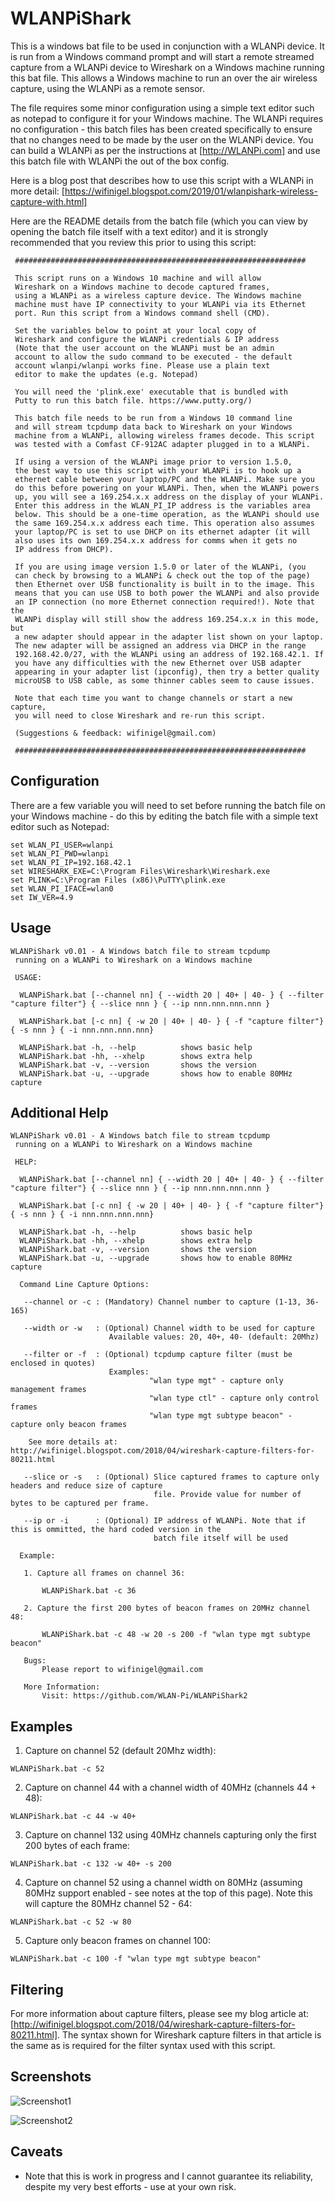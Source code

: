 # WLANPiShark

This is a windows bat file to be used in conjunction with a WLANPi device. It is run from a Windows command prompt and will start a remote streamed capture from a WLANPi device to Wireshark on a Windows machine running this bat file. This allows a Windows machine to run an over the air wireless capture, using the WLANPi as a remote sensor.

The file requires some minor configuration using a simple text editor such as notepad to configure it for your Windows machine. The WLANPi requires no configuration - this batch files has been created specifically to ensure that no changes need to be made by the user on the WLANPi device. You can build a WLANPi as per the instructions at [http://WLANPi.com] and use this batch file with WLANPi the out of the box config.

Here is a blog post that describes how to use this script with a WLANPi in more detail: [https://wifinigel.blogspot.com/2019/01/wlanpishark-wireless-capture-with.html]

Here are the README details from the batch file (which you can view by opening the batch file itself with a text editor) and it is strongly recommended that you review this prior to using this script:

```
 #################################################################
 
 This script runs on a Windows 10 machine and will allow
 Wireshark on a Windows machine to decode captured frames,
 using a WLANPi as a wireless capture device. The Windows machine
 machine must have IP connectivity to your WLANPi via its Ethernet
 port. Run this script from a Windows command shell (CMD).
 
 Set the variables below to point at your local copy of 
 Wireshark and configure the WLANPi credentials & IP address
 (Note that the user account on the WLANPi must be an admin 
 account to allow the sudo command to be executed - the default
 account wlanpi/wlanpi works fine. Please use a plain text
 editor to make the updates (e.g. Notepad)
 
 You will need the 'plink.exe' executable that is bundled with
 Putty to run this batch file. https://www.putty.org/)
 
 This batch file needs to be run from a Windows 10 command line
 and will stream tcpdump data back to Wireshark on your Windows
 machine from a WLANPi, allowing wireless frames decode. This script
 was tested with a Comfast CF-912AC adapter plugged in to a WLANPi.
 
 If using a version of the WLANPi image prior to version 1.5.0, 
 the best way to use this script with your WLANPi is to hook up a
 ethernet cable between your laptop/PC and the WLANPi. Make sure you
 do this before powering on your WLANPi. Then, when the WLANPi powers
 up, you will see a 169.254.x.x address on the display of your WLANPi.
 Enter this address in the WLAN_PI_IP address is the variables area
 below. This should be a one-time operation, as the WLANPi should use
 the same 169.254.x.x address each time. This operation also assumes 
 your laptop/PC is set to use DHCP on its ethernet adapter (it will
 also uses its own 169.254.x.x address for comms when it gets no
 IP address from DHCP).
 
 If you are using image version 1.5.0 or later of the WLANPi, (you
 can check by browsing to a WLANPi & check out the top of the page)
 then Ethernet over USB functionality is built in to the image. This
 means that you can use USB to both power the WLANPi and also provide
 an IP connection (no more Ethernet connection required!). Note that the 
 WLANPi display will still show the address 169.254.x.x in this mode, but
 a new adapter should appear in the adapter list shown on your laptop.
 The new adapter will be assigned an address via DHCP in the range 
 192.168.42.0/27, with the WLANPi using an address of 192.168.42.1. If
 you have any difficulties with the new Ethernet over USB adapter 
 appearing in your adapter list (ipconfig), then try a better quality
 microUSB to USB cable, as some thinner cables seem to cause issues.
 
 Note that each time you want to change channels or start a new capture,
 you will need to close Wireshark and re-run this script. 
 
 (Suggestions & feedback: wifinigel@gmail.com)
 
 #################################################################
```

## Configuration

There are a few variable you will need to set before running the batch file on your Windows machine - do this by editing the batch file with a simple text editor such as Notepad:

```
set WLAN_PI_USER=wlanpi
set WLAN_PI_PWD=wlanpi
set WLAN_PI_IP=192.168.42.1
set WIRESHARK_EXE=C:\Program Files\Wireshark\Wireshark.exe
set PLINK=C:\Program Files (x86)\PuTTY\plink.exe
set WLAN_PI_IFACE=wlan0
set IW_VER=4.9
```
## Usage

```
WLANPiShark v0.01 - A Windows batch file to stream tcpdump
 running on a WLANPi to Wireshark on a Windows machine

 USAGE:

  WLANPiShark.bat [--channel nn] { --width 20 | 40+ | 40- } { --filter "capture filter"} { --slice nnn } { --ip nnn.nnn.nnn.nnn }

  WLANPiShark.bat [-c nn] { -w 20 | 40+ | 40- } { -f "capture filter"} { -s nnn } { -i nnn.nnn.nnn.nnn}

  WLANPiShark.bat -h, --help          shows basic help
  WLANPiShark.bat -hh, --xhelp        shows extra help
  WLANPiShark.bat -v, --version       shows the version
  WLANPiShark.bat -u, --upgrade       shows how to enable 80MHz capture
```
## Additional Help

```
WLANPiShark v0.01 - A Windows batch file to stream tcpdump
 running on a WLANPi to Wireshark on a Windows machine

 HELP:

  WLANPiShark.bat [--channel nn] { --width 20 | 40+ | 40- } { --filter "capture filter"} { --slice nnn } { --ip nnn.nnn.nnn.nnn }

  WLANPiShark.bat [-c nn] { -w 20 | 40+ | 40- } { -f "capture filter"} { -s nnn } { -i nnn.nnn.nnn.nnn}

  WLANPiShark.bat -h, --help          shows basic help
  WLANPiShark.bat -hh, --xhelp        shows extra help
  WLANPiShark.bat -v, --version       shows the version
  WLANPiShark.bat -u, --upgrade       shows how to enable 80MHz capture

  Command Line Capture Options:

   --channel or -c : (Mandatory) Channel number to capture (1-13, 36-165)

   --width or -w   : (Optional) Channel width to be used for capture
                      Available values: 20, 40+, 40- (default: 20Mhz)

   --filter or -f  : (Optional) tcpdump capture filter (must be enclosed in quotes)
                      Examples:
                               "wlan type mgt" - capture only management frames
                               "wlan type ctl" - capture only control frames
                               "wlan type mgt subtype beacon" - capture only beacon frames

    See more details at: http://wifinigel.blogspot.com/2018/04/wireshark-capture-filters-for-80211.html

   --slice or -s   : (Optional) Slice captured frames to capture only headers and reduce size of capture
                                file. Provide value for number of bytes to be captured per frame.

   --ip or -i      : (Optional) IP address of WLANPi. Note that if this is ommitted, the hard coded version in the
                                batch file itself will be used

  Example:

   1. Capture all frames on channel 36:

       WLANPiShark.bat -c 36

   2. Capture the first 200 bytes of beacon frames on 20MHz channel 48:

       WLANPiShark.bat -c 48 -w 20 -s 200 -f "wlan type mgt subtype beacon"

   Bugs:
       Please report to wifinigel@gmail.com

   More Information:
       Visit: https://github.com/WLAN-Pi/WLANPiShark2
```
## Examples

1. Capture on channel 52 (default 20Mhz width):

```
WLANPiShark.bat -c 52
```

2. Capture on channel 44 with a channel width of 40MHz (channels 44 + 48):

```
WLANPiShark.bat -c 44 -w 40+
```

3. Capture on channel 132 using 40MHz channels capturing only the first 200 bytes of each frame:

```
WLANPiShark.bat -c 132 -w 40+ -s 200
```

4. Capture on channel 52 using a channel width on 80MHz (assuming 80MHz support enabled - see notes at the top of this page). Note this will capture the 80MHz channel 52 - 64:

```
WLANPiShark.bat -c 52 -w 80
```

5. Capture only beacon frames on channel 100:

```
WLANPiShark.bat -c 100 -f "wlan type mgt subtype beacon"
```

## Filtering
For more information about capture filters, please see my blog article at: [http://wifinigel.blogspot.com/2018/04/wireshark-capture-filters-for-80211.html]. The syntax shown for Wireshark capture filters in that article is the same as is required for the filter syntax used with this script.

## Screenshots

![Screenshot1](https://github.com/wifinigel/WLANPiShark/blob/master/screenshot1.png)

![Screenshot2](https://github.com/wifinigel/WLANPiShark/blob/master/screenshot2.png)

## Caveats
- Note that this is work in progress and I cannot guarantee its reliability, despite my very best efforts - use at your own risk.



